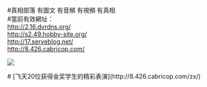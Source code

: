 #真相部落 有圖文 有音頻 有視頻 有真相<br>
#當前有效網址：<br>
http://2.16.dvrdns.org/<br>
http://s2.49.hobby-site.org/<br>
http://17.serveblog.net/<br>
http://8.426.cabricop.com/<br>

<a href="8.426.cabricop.com/zx/" target="_blank"><img src="http://8.426.cabricop.com/pic/2016/11/p7829911a215010452.jpg">

                                   
</a>
# [飞天20位获得金奖学生的精彩表演](http://8.426.cabricop.com/zx/)
